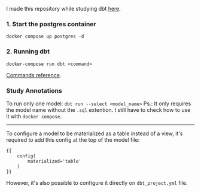 I made this repository while studying dbt [here](https://courses.getdbt.com/courses/take/fundamentals/).

### 1. Start the postgres container

`docker compose up postgres -d`

### 2. Running dbt

`docker-compose run dbt <command>`

[Commands reference](https://docs.getdbt.com/reference/dbt-commands).

### Study Annotations

To run only one model:
`dbt run --select <model_name>`
Ps.: It only requires the model name without the `.sql` extention.
I still have to check how to use it with `docker compose`.

---

To configure a model to be materialized as a table instead of a view, it's required to add this config at the top of the model file:
```
{{
    config(
        materialized='table'
    )
}}
```

However, it's also possible to configure it directly on `dbt_project.yml` file.